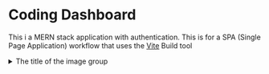 # Coding Dashboard

This i a MERN stack application with authentication. This is for a SPA (Single Page Application) workflow that uses the [Vite](https://vite.dev) Build tool

<details>
  <summary>The title of the image group</summary><details>
  <img src="./frontend/public/sign_in.png" name="image-name">
  <img src="./frontend/public/sign_up.png" name="image-name">
  <img src="./frontend/public/profile1.png" name="image-name">
</details>

